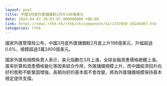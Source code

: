 ```yaml
---
layout: post
title: 中國3月底外匯儲備較2月升198億美元
date: 2024-04-07 19:03:07.000000000 +08:00
link: https://news.rthk.hk/rthk/ch/component/k2/1747850-20240407.htm
categories: rthk
---
```


國家外匯管理局公布，中國3月底外匯儲備較2月底上升198億美元，升幅超過0.6%，規模超過3萬2400億美元。

國家外匯局相關負責人表示，美元指數在3月上漲，全球金融資產價格總體上漲。匯率折算和資產價格變化等因素綜合作用，外匯儲備規模上升，而中國經濟回升向好的態勢不斷鞏固增強，長期向好的基本面不會改變，將為外匯儲備規模保持基本穩定提供支撐。
